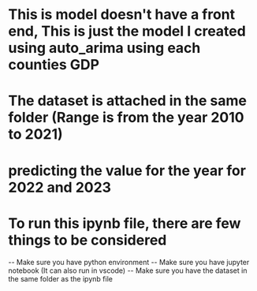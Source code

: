 # This is model doesn't have a front end, This is just the model I created using auto_arima using each counties GDP
# The dataset is attached in the same folder (Range is from the year 2010 to 2021)
# predicting the value for the year for 2022 and 2023

# To run this ipynb file, there are few things to be considered
-- Make sure you have python environment
-- Make sure you have jupyter notebook (It can also run in vscode)
-- Make sure you have the dataset in the same folder as the ipynb file




